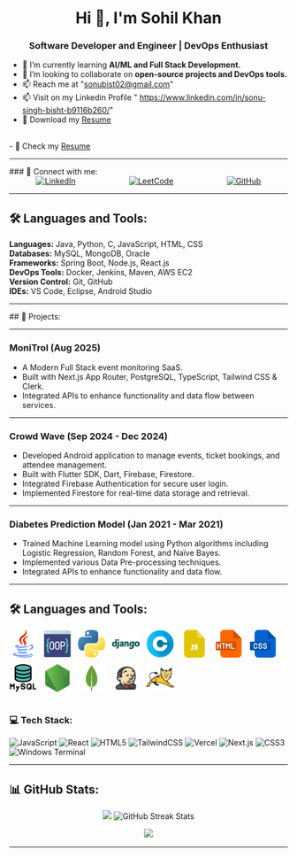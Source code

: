 <h1 align="center">Hi 👋, I'm Sohil Khan</h1>
<h3 align="center">Software Developer and Engineer | DevOps Enthusiast</h3>

- 🌱 I’m currently learning **AI/ML and Full Stack Development.**  
- 👯 I’m looking to collaborate on **open-source projects and DevOps tools.**  
- 📫 Reach me at  "sonubist02@gmail.com"  
- 📫 Visit on my Linkedin Profile " https://www.linkedin.com/in/sonu-singh-bisht-b9116b260/"  
- 📄 Download  my <a href="https://github.com/sohil-khann/sohil-khann/raw/main/Sohil%20khan.pdf">Resume </a>
<br>
- 📄 Check my <a href="./Sohil khan.pdf"> Resume</a>
<hr>
### 🔗 Connect with me:
<div align="left" style="display:flex; justify-content:space-around;">
  <a href=" https://www.linkedin.com/in/sonu-singh-bisht-b9116b260/" target="_blank">
    <img alt="LinkedIn" src="https://img.shields.io/badge/LinkedIn-%230077B5.svg?logo=linkedin&logoColor=white" />
  </a>
  
  <a href=" https://leetcode.com/u/sonu121/" target="_blank">
    <img alt="LeetCode" src="https://img.shields.io/badge/LeetCode-000000?style=for-the-badge&logo=leetcode&logoColor=FFB400" />
  </a>

  <a href=" https://github.com/sonu121-stack" target="_blank">
    <img alt="GitHub" src="https://img.shields.io/badge/GitHub-100000?style=for-the-badge&logo=github&logoColor=white" width="50" height="50" />
  </a>
</div>


<hr>

## 🛠 Languages and Tools:
**Languages:** Java, Python, C, JavaScript, HTML, CSS  
**Databases:** MySQL, MongoDB, Oracle  
**Frameworks:** Spring Boot, Node.js, React.js  
**DevOps Tools:** Docker, Jenkins, Maven, AWS EC2  
**Version Control:** Git, GitHub  
**IDEs:** VS Code, Eclipse, Android Studio  

<hr>
## 🚀 Projects:

---

### MoniTrol (Aug 2025)
- A Modern Full Stack event monitoring SaaS.  
- Built with Next.js App Router, PostgreSQL, TypeScript, Tailwind CSS & Clerk.  
- Integrated APIs to enhance functionality and data flow between services.

---

### Crowd Wave (Sep 2024 - Dec 2024)
- Developed Android application to manage events, ticket bookings, and attendee management.  
- Built with Flutter SDK, Dart, Firebase, Firestore.  
- Integrated Firebase Authentication for secure user login.  
- Implemented Firestore for real-time data storage and retrieval.

---

### Diabetes Prediction Model (Jan 2021 - Mar 2021)
- Trained Machine Learning model using Python algorithms including Logistic Regression, Random Forest, and Naïve Bayes.  
- Implemented various Data Pre-processing techniques.  
- Integrated APIs to enhance functionality and data flow.

<hr>




## 🛠 Languages and Tools:

<div align="left" style="display: flex; flex-wrap: wrap; gap: 12px;">
  <img src="https://raw.githubusercontent.com/sohil-khann/sohil-khann/main/img/java.png" alt="Java" width="50px" height="50px" />
  <img src="https://raw.githubusercontent.com/sohil-khann/sohil-khann/main/img/programming.png" alt="OOPS" width="50px" height="50px" />
  <img src="https://raw.githubusercontent.com/sohil-khann/sohil-khann/main/img/python.png" alt="Python" width="50px" height="50px" />
  <img src="https://raw.githubusercontent.com/sohil-khann/sohil-khann/main/img/icons8-django-48.png" alt="Django" width="50px" height="50px" />
  <img src="https://raw.githubusercontent.com/sohil-khann/sohil-khann/main/img/letter-c.png" alt="C" width="50px" height="50px" />
  <img src="https://raw.githubusercontent.com/sohil-khann/sohil-khann/main/img/js-file.png" alt="JavaScript" width="50px" height="50px" />
  <img src="https://raw.githubusercontent.com/sohil-khann/sohil-khann/main/img/html.png" alt="HTML" width="50px" height="50px" />
  <img src="https://raw.githubusercontent.com/sohil-khann/sohil-khann/main/img/css.png" alt="CSS" width="50px" height="50px" />
  <img src="https://raw.githubusercontent.com/sohil-khann/sohil-khann/main/img/mysql.png" alt="MySQL" width="50px" height="50px" />
  <img src="https://raw.githubusercontent.com/sohil-khann/sohil-khann/main/img/node-js.png" alt="Node.js" width="50px" height="50px" />
  <img src="https://raw.githubusercontent.com/sohil-khann/sohil-khann/main/img/icons8-mongo-db-48.png" alt="MongoDB" width="50px" height="50px" />
  <img src="https://raw.githubusercontent.com/sohil-khann/sohil-khann/main/img/icons8-jenkins-48.png" alt="Jenkins" width="50px" height="50px" />
  <img src="https://raw.githubusercontent.com/sohil-khann/sohil-khann/main/img/icons8-tomcat-48.png" alt="Tomcat" width="50px" height="50px" />
</div>

<br/>

### 💻 Tech Stack:
![JavaScript](https://img.shields.io/badge/javascript-%23323330.svg?style=for-the-badge&logo=javascript&logoColor=%23F7DF1E) 
![React](https://img.shields.io/badge/react-%2320232a.svg?style=for-the-badge&logo=react&logoColor=%2361DAFB) 
![HTML5](https://img.shields.io/badge/html5-%23E34F26.svg?style=for-the-badge&logo=html5&logoColor=white) 
![TailwindCSS](https://img.shields.io/badge/tailwindcss-%2338B2AC.svg?style=for-the-badge&logo=tailwind-css&logoColor=white) 
![Vercel](https://img.shields.io/badge/vercel-%23000000.svg?style=for-the-badge&logo=vercel&logoColor=white) 
![Next.js](https://img.shields.io/badge/Next-black?style=for-the-badge&logo=next.js&logoColor=white) 
![CSS3](https://img.shields.io/badge/css3-%231572B6.svg?style=for-the-badge&logo=css3&logoColor=white) 
![Windows Terminal](https://img.shields.io/badge/Windows%20Terminal-%234D4D4D.svg?style=for-the-badge&logo=windows-terminal&logoColor=white)


<hr>

## 📊 GitHub Stats:

<p align="center">
  <img width="48%" src="https://github-readme-stats.vercel.app/api?username= sonu121-stack&show_icons=true&theme=radical" />
  <img width="48%" src="https://github-readme-streak-stats.herokuapp.com/?user= sonu121-stack&theme=radical" alt="GitHub Streak Stats" />
</p>

<p align="center">
  <img src="https://github-readme-stats.vercel.app/api/top-langs/?username=sonu121-stack&theme=dark&hide_border=false&include_all_commits=false&count_private=false&layout=compact" />
</p>

<hr> 